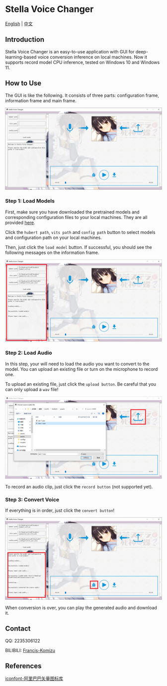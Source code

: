 # Stella Voice Changer

[English](README.md) | [中文](README-zh.md)

## Introduction

Stella Voice Changer is an easy-to-use application with GUI for deep-learning-based voice conversion inference on local machines. Now it supports record model CPU inference, tested on Windows 10 and Windows 11.


## How to Use

The GUI is like the following. It consists of three parts: configuration frame, information frame and main frame. 

[![gui-1](assets/gui-1.png)](assets/gui-1.png)



### Step 1: Load Models

First, make sure you have downloaded the pretrained models and corresponding configuration files to your local machines. They are all provided [here](https://github.com/Francis-Komizu/StellaVC-ModelList).

Click the `hubert path`, `vits path` and `config path` button to select models and configuration path on your local machines. 

Then, just click the `load model` button. If successful, you should see the following messages on the information frame.

![gui-2](assets/gui-2.png)



### Step 2: Load Audio

In this step, your will need to load the audio you want to convert to the model. You can upload an existing file or turn on the microphone to record one.

To upload an existing file, just click the `upload button`. Be careful that you can only upload a `wav` file!

![gui-3](assets/gui-3.png)

To record an audio clip, just click the `record button` (not supported yet).



### Step 3: Convert Voice

If everything is in order, just click the `convert button`!

![gui-4](assets/gui-4.png)

When conversion is over, you can play the generated audio and download it.



## Contact

QQ: 2235306122

BILIBILI: [Francis-Komizu](https://space.bilibili.com/636704927?spm_id_from=333.1007.0.0)

## References

[iconfont-阿里巴巴矢量图标库](https://www.iconfont.cn/)



